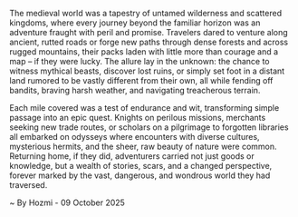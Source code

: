 
The medieval world was a tapestry of untamed wilderness and scattered kingdoms, where every journey beyond the familiar horizon was an adventure fraught with peril and promise. Travelers dared to venture along ancient, rutted roads or forge new paths through dense forests and across rugged mountains, their packs laden with little more than courage and a map – if they were lucky. The allure lay in the unknown: the chance to witness mythical beasts, discover lost ruins, or simply set foot in a distant land rumored to be vastly different from their own, all while fending off bandits, braving harsh weather, and navigating treacherous terrain.

Each mile covered was a test of endurance and wit, transforming simple passage into an epic quest. Knights on perilous missions, merchants seeking new trade routes, or scholars on a pilgrimage to forgotten libraries all embarked on odysseys where encounters with diverse cultures, mysterious hermits, and the sheer, raw beauty of nature were common. Returning home, if they did, adventurers carried not just goods or knowledge, but a wealth of stories, scars, and a changed perspective, forever marked by the vast, dangerous, and wondrous world they had traversed.

~ By Hozmi - 09 October 2025
